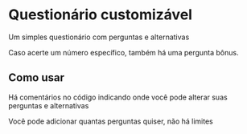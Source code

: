 # Questionário customizável

Um simples questionário com perguntas e alternativas

Caso acerte um número específico, também há uma pergunta bônus.

## Como usar

Há comentários no código indicando onde você pode alterar suas perguntas e alternativas

Você pode adicionar quantas perguntas quiser, não há limites
